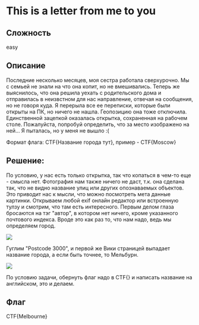# This is a letter from me to you
## Сложность
easy

## Описание
Последние несколько месяцев, моя сестра работала сверхурочно. Мы с семьей не знали на что она копит, но не вмешивались. Теперь же выяснилось, что она решила уехать с родительского дома и отправилась в неизвстном для нас направление, отвечая на сообщения, но не говоря куда. 
Я перерыла все ее переписки, которые были открыты на ПК, но ничего не нашла. Геопозицию она тоже отключила. Единственной зацепкой оказалась открытка, сохраненная на рабочем столе. Пожалуйста, попробуй определить, что за место изображено на ней... Я пыталась, но у меня не вышло :(

Формат флага: CTF{Название города тут}, пример - CTF{Moscow}

## Решение:
По условию, у нас есть только открытка, так что копаться в чем-то еще - смысла нет. 
Фотография нам также ничего не даст, т.к. она сделана так, что не видно название улиц или других опознаваемых объектов. Это приводит нас к мысли, что можно посмотреть мета данные картинки.
Открываем любой exif онлайн редактор или встроенную тулзу и смотрим, что там есть интересного. Первым делом глаза бросаются на тэг "автор", в котором нет ничего, кроме указанного почтового индекса. Вроде это как раз то, что нам надо, ведь мы определяем город.

![](https://i.imgur.com/i01Vive.png)

Гуглим "Postcode 3000", и первой же Вики страницей выпадает название города, а если быть точнее, то Мельбурн. 

![](https://i.imgur.com/3esvQvB.png)


По условию задачи, обернуть флаг надо в CTF{} и написать название на английском, это и делаем.

## Флаг
CTF{Melbourne}
